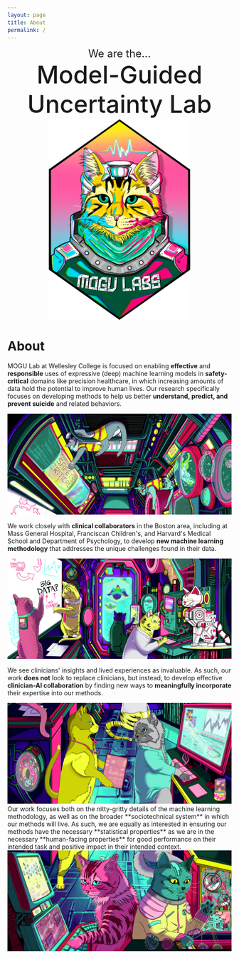 ```yaml
---
layout: page
title: About
permalink: /
---
```



<div class="container">
<div class="row align-items-center">
<div markdown="1" class="col-lg-6 about-box">

<div>
<center>
<span style="font-size:calc(100% + 1.0vw); font-weight: 400;">We are the...</span><br/>
<span style="font-size:calc(100% + 4.2vw); font-weight: 550;">Model-Guided<br/>Uncertainty Lab</span>
</center>
</div>

</div>
<div class="col-lg-6 about-box">

<center>
<picture>
  <source srcset="/assets/img/mogu-lab-logo.webp" type="image/webp">
  <img style="max-width: 320px;" src="/assets/img/mogu-lab-logo.png" alt="MOGU Lab Logo">
</picture>
</center>

</div>
</div>
</div>


# About

<div class="container">
<div class="row">
<div markdown="1" class="col-lg-6 about-box">

MOGU Lab at Wellesley College is focused on enabling **effective** and **responsible** uses of expressive (deep) machine learning models in **safety-critical** domains like precision healthcare, in which increasing amounts of data hold the potential to improve human lives. Our research specifically focuses on developing methods to help us better **understand, predict, and prevent suicide** and related behaviors.    

</div>
<div class="col-lg-6 about-box">
<picture>
  <source srcset="/assets/img/about_01.webp" type="image/webp">
  <img class="about-img" style="margin: 0px;" src="/assets/img/about_01.jpg" alt="Illustration of cats working on research together at MOGU Lab" />
</picture>		 
</div>
</div>

<div class="row">
<div markdown="1" class="col-lg-6 about-box">

We work closely with **clinical collaborators** in the Boston area, including at Mass General Hospital, Franciscan Children's, and Harvard's Medical School and Department of Psychology, to develop **new machine learning methodology** that addresses the unique challenges found in their data. 

</div>
<div class="col-lg-6 about-box">
<picture>
  <source srcset="/assets/img/about_02.webp" type="image/webp">
  <img class="about-img" style="margin: 0px;" src="/assets/img/about_02.jpg" alt="Illustration of cats working on research together at MOGU Lab" />
</picture>		 
</div>
</div>

<div class="row">
<div markdown="1" class="col-lg-6 about-box">

We see clinicians' insights and lived experiences as invaluable. As such, our work **does not** look to replace clinicians, but instead, to develop effective **clinician-AI collaboration** by finding new ways to **meaningfully incorporate** their expertise into our methods.

</div>
<div class="col-lg-6 about-box">
<picture>
  <source srcset="/assets/img/about_03.webp" type="image/webp">
  <img class="about-img" style="margin: 0px;" src="/assets/img/about_03.jpg" alt="Illustration of cats working on research together at MOGU Lab" />
</picture>		 
</div>
</div>

<div class="row">
<div markdown="1" class="col-lg-6 about-box">
Our work focuses both on the nitty-gritty details of the machine learning methodology, as well as on the broader **sociotechnical system** in which our methods will live. As such, we are equally as interested in ensuring our methods have the necessary **statistical properties** as we are in the necessary **human-facing properties** for good performance on their intended task and positive impact in their intended context. 
</div>
<div class="col-lg-6 about-box">
<picture>
  <source srcset="/assets/img/about_04.webp" type="image/webp">
  <img class="about-img" style="margin: 0px;" src="/assets/img/about_04.jpg" alt="Illustration of cats working on research together at MOGU Lab" />
</picture>		 
</div>
</div>

</div>

<br/>
<br/>

